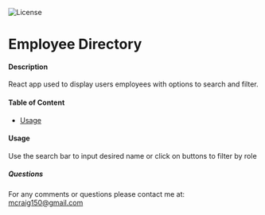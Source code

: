 

![License](https://img.shields.io/github/license/Mcraig150/employee-viewer)

# Employee Directory




#### Description
React app used to display users employees with options to search and filter.


#### Table of Content

- [Usage](#Usage)




#### Usage
Use the search bar to input desired name or click on buttons to filter by role




##### Questions

For any comments or questions please contact me at: mcraig150@gmail.com
